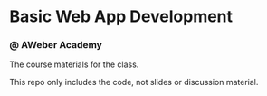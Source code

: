 # Basic Web App Development
### @ AWeber Academy

The course materials for the class.

This repo only includes the code, not slides or discussion material.
